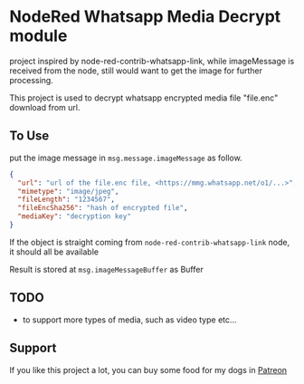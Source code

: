# NodeRed Whatsapp Media Decrypt module

project inspired by node-red-contrib-whatsapp-link, while imageMessage is received from the node, still would want to get the image for further processing.

This project is used to decrypt whatsapp encrypted media file "file.enc" download from url.

## To Use

put the image message in `msg.message.imageMessage`
as follow.

```json
{
  "url": "url of the file.enc file, <https://mmg.whatsapp.net/o1/...>",
  "mimetype": "image/jpeg",
  "fileLength": "1234567",
  "fileEncSha256": "hash of encrypted file",
  "mediaKey": "decryption key"
}
```

If the object is straight coming from `node-red-contrib-whatsapp-link` node, it should all be available

Result is stored at `msg.imageMessageBuffer` as Buffer

## TODO

- to support more types of media, such as video type etc...

## Support

If you like this project a lot, you can buy some food for my dogs in [Patreon](https://www.patreon.com/supportpiggy)
